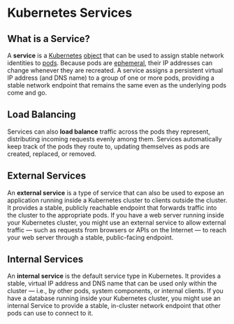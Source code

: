 
# Kubernetes Services

## What is a Service?

A **service** is a [Kubernetes](../what-is-kubernetes) [object](../objects) that can be used to assign stable network 
identities to [pods](../pods).
Because pods are [ephemeral](../../concepts/ephemerality), their IP addresses can change whenever they are recreated.
A service assigns a persistent virtual IP address (and DNS name) to a group of one or more pods, providing a stable
network endpoint that remains the same even as the underlying pods come and go.

## Load Balancing

Services can also **load balance** traffic across the pods they represent, distributing incoming requests evenly among 
them. Services automatically keep track of the pods they route to, updating themselves as pods are created, replaced, 
or removed.

## External Services

An **external service** is a type of service that can also be used to expose an application running inside a Kubernetes
cluster to clients outside the cluster. It provides a stable, publicly reachable endpoint that forwards traffic into the 
cluster to the appropriate pods.
If you have a web server running inside your Kubernetes cluster, you might use an external service to allow external
traffic — such as requests from browsers or APIs on the Internet — to reach your web server through a stable, 
public-facing endpoint.

## Internal Services

An **internal service** is the default service type in Kubernetes. It provides a stable, virtual IP address and DNS name 
that can be used only within the cluster — i.e., by other pods, system components, or internal clients.
If you have a database running inside your Kubernetes cluster, you might use an internal Service to provide a stable, 
in-cluster network endpoint that other pods can use to connect to it.
